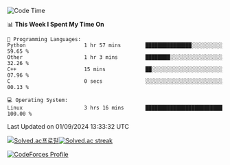 
<!--START_SECTION:waka-->
![Code Time](http://img.shields.io/badge/Code%20Time-3%2C633%20hrs%2041%20mins-blue)

📊 **This Week I Spent My Time On** 

```text
💬 Programming Languages: 
Python                   1 hr 57 mins        ███████████████░░░░░░░░░░   59.65 % 
Other                    1 hr 3 mins         ████████░░░░░░░░░░░░░░░░░   32.26 % 
C++                      15 mins             ██░░░░░░░░░░░░░░░░░░░░░░░   07.96 % 
C                        0 secs              ░░░░░░░░░░░░░░░░░░░░░░░░░   00.13 % 

💻 Operating System: 
Linux                    3 hrs 16 mins       █████████████████████████   100.00 % 
```


 Last Updated on 01/09/2024 13:33:32 UTC
<!--END_SECTION:waka-->


[![Solved.ac프로필](http://mazassumnida.wtf/api/generate_badge?boj=hckim96)](https://solved.ac/hckim96)[![Solved.ac streak](http://mazandi.herokuapp.com/api?handle=hckim96&theme=dark)](https://solved.ac/hckim96)


[![CodeForces Profile](https://cf.leed.at?id=hckim96)](https://codeforces.com/profile/hckim96)

